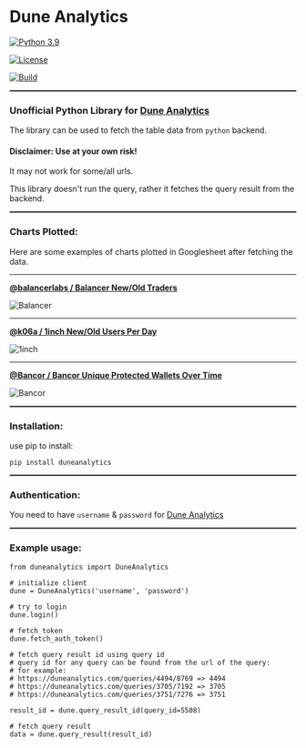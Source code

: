 # Dune Analytics

[![Python 3.9](https://img.shields.io/badge/python-3.9-blue.svg)](https://www.python.org/downloads/release/python-390/)

[![License](https://img.shields.io/badge/License-Apache%202.0-blue.svg)](https://opensource.org/licenses/Apache-2.0)

[![Build](https://github.com/itzmestar/duneanalytics/actions/workflows/python-package.yml/badge.svg)](https://github.com/itzmestar/duneanalytics/actions/workflows/python-package.yml)
<hr style="border:0.5px solid gray"> </hr>

### Unofficial Python Library for [Dune Analytics](https://duneanalytics.com/)

The library can be used to fetch the table data from `python` backend.

#### Disclaimer: Use at your own risk! 
It may not work for some/all urls.

This library doesn't run the query, rather it fetches the query result from the backend.

<hr style="border:0.5px solid gray"> </hr>

### Charts Plotted:
Here are some examples of charts plotted in Googlesheet after fetching the data.

-----

[**@balancerlabs / Balancer New/Old Traders**](https://duneanalytics.com/queries/31203/62900)

![Balancer](sample/balancer.svg)

-----

[**@k06a / 1inch New/Old Users Per Day**](https://duneanalytics.com/queries/1193/2032)

![1inch](sample/1inch.svg)

-----

[**@Bancor / Bancor Unique Protected Wallets Over Time**](https://duneanalytics.com/queries/12948/25894)

![Bancor](sample/bancor.svg)

<hr style="border:0.5px solid gray"> </hr>

### Installation:

use pip to install:

``` 
pip install duneanalytics
```

<hr style="border:0.5px solid gray"> </hr>

### Authentication:

You need to have `username` & `password` for [Dune Analytics](https://duneanalytics.com/)

<hr style="border:0.5px solid gray"> </hr>

### Example usage:

```
from duneanalytics import DuneAnalytics

# initialize client
dune = DuneAnalytics('username', 'password')

# try to login
dune.login()

# fetch token
dune.fetch_auth_token()

# fetch query result id using query id
# query id for any query can be found from the url of the query:
# for example: 
# https://duneanalytics.com/queries/4494/8769 => 4494
# https://duneanalytics.com/queries/3705/7192 => 3705
# https://duneanalytics.com/queries/3751/7276 => 3751

result_id = dune.query_result_id(query_id=5508)

# fetch query result
data = dune.query_result(result_id)
```
